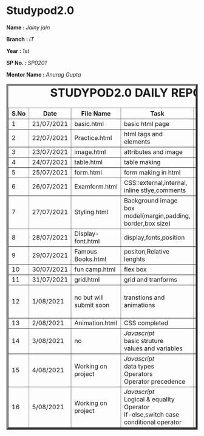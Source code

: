# Studypod2.0
<body>
     <div>
    <p><b>Name : </b><i>Jainy jain</i></p>
    <p><b>Branch : </b><i>IT</i></p>
    <p><b>Year : </b><i>1st</i></p>
    <p><b>SP No. : </b><i>SP0201</i></p>
    <p><b>Mentor Name : </b><i>Anurag Gupta</i></p>
</div>
    <div>
    <table border="5">
        <caption style="font-size: 30px;"><b>STUDYPOD2.0 DAILY REPORT</b> </caption>
        <thead>
            <tr>
                <th width="350">S.No</th>
                <th width="350">Date</th>
                <th width="350">File Name</th>
                <th width="350">Task</th>
                <th width="350">Difficulty</th>
                <th width="350">Solution</th>
            </thead>
            <tbody>
                  <tr>
                    <td>1</td>
                    <td>21/07/2021</td>
                    <td>basic.html</td>
                    <td>basic html page</td>
                    <td>NO</td>
                    <td></td>
                </tr>
                  <tr>
                    <td>2</td>
                    <td>22/07/2021</td>
                    <td>Practice.html</td>
                    <td>html tags and elements</td>
                    <td>NO</td>
                    <td></td>
                </tr>
                  <tr>
                    <td>3</td>
                    <td>23/07/2021</td>
                    <td>image.html</td>
                    <td>attributes and image</td>
                    <td>NO</td>
                    <td></td>
                </tr>
                  <tr>
                    <td>4</td>
                    <td>24/07/2021</td>
                    <td>table.html</td>
                    <td>table making</td>
                    <td>NO</td>
                    <td></td>
                </tr>
                  <tr>
                    <td>5</td>
                    <td>25/07/2021</td>
                    <td>form.html</td>
                    <td>form making in html</td>
                    <td>NO</td>
                    <td></td>
                </tr>
                 <tr>
                    <td>6</td>
                    <td>26/07/2021</td>
                    <td>Examform.html</td>
                    <td>CSS::external,internal,<br>inline stlye,comments</td>
                    <td>NO</td>
                    <td></td>
                </tr>
                <tr>
                    <td>7</td>
                    <td>27/07/2021</td>
                    <td>Styling.html</image></td>
                    <td>Background image<br>box model(margin,padding,<br>border,box size)</td>
                    <td>NO</td>
                    <td></td>
                </tr>
                <tr>
                    <td>8</td>
                    <td>28/07/2021</td>
                    <td>Display-font.html</td>
                    <td>display,fonts,position</td>
                    <td>NO</td>
                    <td></td>
                </tr>
                 <tr>
                    <td>9</td>
                    <td>29/07/2021</td>
                    <td>Famous Books.html</td>
                    <td>positon,Relative lenghts</td>
                    <td>NO</td>
                    <td></td>
                </tr>
                 <tr>
                    <td>10</td>
                    <td>30/07/2021</td>
                    <td>fun camp.html</td>
                    <td>flex box</td>
                    <td>NO</td>
                    <td></td>
                </tr>
                <tr>
                    <td>11</td>
                    <td>31/07/2021</td>
                    <td>grid.html</td>
                    <td>grid and tranforms</td>
                    <td>NO</td>
                    <td></td>
                </tr>
                <tr>
                    <td>12</td>
                    <td>1/08/2021</td>
                    <td>no but will submit soon</td>
                    <td>transtions and animations</td>
                    <td>code of transition<br>not worked</td>
                    <td></td>
                </tr>
                <tr>
                    <td>13</td>
                    <td>2/08/2021</td>
                    <td>Animation.html</td>
                    <td>CSS completed</td>
                    <td>NO</td>
                    <td></td>
                </tr>
                 <tr>
                    <td>14</td>
                    <td>3/08/2021</td>
                    <td>no</td>
                    <td><i>Javascript</i><br>basic struture<br>values and variables</td>
                    <td>NO</td>
                    <td></td>
                </tr>
                <tr>
                    <td>15</td>
                    <td>4/08/2021</td>
                    <td>Working on project</td>
                    <td><i>Javascript</i><br>data types<br>Operators<br>Operator precedence</td>
                    <td>NO</td>
                    <td></td>
                </tr>
                <tr>
                    <td>16</td>
                    <td>5/08/2021</td>
                    <td>Working on project</td>
                    <td><i>Javascript</i><br>Logical & equality<br>Operator<br>If-else,switch case<br>conditional operator</td>
                    <td>NO</td>
                    <td></td>
                </tr>
        </tbody>
        </table>
    </div>
</body>
